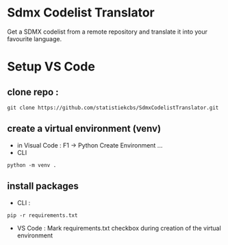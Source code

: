 # Sdmx Codelist Translator
Get a SDMX codelist from a remote repository and translate it into your favourite language.

# Setup VS Code
## clone repo : 
```
git clone https://github.com/statistiekcbs/SdmxCodelistTranslator.git
```
## create a virtual environment (venv)
- in Visual Code : F1 -> Python Create Environment ...
- CLI
```
python -m venv .
```

## install packages
- CLI : 
```
pip -r requirements.txt
```
- VS Code : Mark requirements.txt checkbox during creation of the virtual environment
